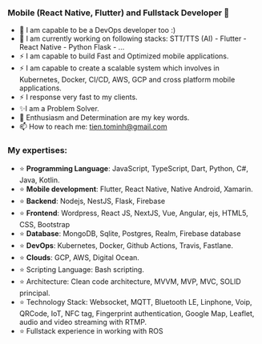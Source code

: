### Mobile (React Native, Flutter) and Fullstack Developer 👋

- 🔭 I am capable to be a DevOps developer too :) 
- 🔭 I am currently working on following stacks: STT/TTS (AI) - Flutter - React Native - Python Flask - ...
- ⚡ I am capable to build Fast and Optimized mobile applications.
- ⚡ I am capable to create a scalable system which involves in Kubernetes, Docker, CI/CD, AWS, GCP and cross platform mobile applications.
- ⚡ I response very fast to my clients.
- ✨I am a Problem Solver.
- 🌱 Enthusiasm and Determination are my key words.
- 📫 How to reach me: tien.tominh@gmail.com

### My expertises:

- ⭐ **Programming Language**: JavaScript, TypeScript, Dart, Python, C#, Java, Kotlin.
- ⭐ **Mobile development**: Flutter, React Native, Native Android, Xamarin.
- ⭐ **Backend**: Nodejs, NestJS, Flask, Firebase
- ⭐ **Frontend**: Wordpress, React JS, NextJS, Vue, Angular, ejs, HTML5, CSS, Bootstrap
- ⭐ **Database**: MongoDB, Sqlite, Postgres, Realm, Firebase database
- ⭐ **DevOps**: Kubernetes, Docker, Github Actions, Travis, Fastlane.
- ⭐ **Clouds**: GCP, AWS, Digital Ocean.
- ⭐ Scripting Language: Bash scripting.
- ⭐ Architecture: Clean code architecture, MVVM, MVP, MVC, SOLID principal.
- ⭐ Technology Stack: Websocket, MQTT, Bluetooth LE, Linphone, Voip, QRCode, IoT, NFC tag, Fingerprint authentication, Google Map, Leaflet, audio and video streaming with RTMP.
- ⭐ Fullstack experience in working with ROS 

<!--
**tientham/tientham** is a ✨ _special_ ✨ repository because its `README.md` (this file) appears on your GitHub profile.

Here are some ideas to get you started:

- 🔭 I’m currently working on ...
- 🌱 I’m currently learning ...
- 👯 I’m looking to collaborate on ...
- 🤔 I’m looking for help with ...
- 💬 Ask me about ...
- 📫 How to reach me: ...
- 😄 Pronouns: ...
- ⚡ Fun fact: ...
-->
